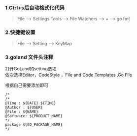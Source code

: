 ### 1.Ctrl+s后自动格式化代码
> File --> Settings Tools --> File Watchers  --> +  --> go fmt

### 2.快捷键设置
> File --> Setting  --> KeyMap

### 3.goland 文件头注释
打开GoLand的setting选项  
依次选择Editor，CodeStyle ，File and Code Templates ,Go File 

根据自己需要添加即可

```
/*
/*
@Time : ${DATE} ${TIME} 
@Author : ${USER}
@File : ${NAME}
@Software: ${PRODUCT_NAME}
*/
package ${GO_PACKAGE_NAME}
*/
```
